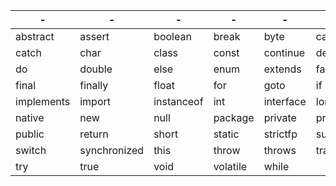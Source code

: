 | - | - | - | - | - | - | 
|-|-|-|-|-|-|
| abstract | assert |	boolean| break |	byte |	case |
| catch	| char | class | const | continue | default|
| do | double | else | enum |	extends |	false|
| final | finally | float | for | goto | if |
| implements | import | instanceof | int | interface | long |
| native | new | null | package |	private | protected |
| public | return | short | static | strictfp | super |
| switch | synchronized | this | throw | throws | transient |
| try |	true | void | volatile | while |	|
